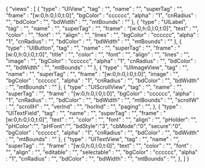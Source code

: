 {
    "views" : [
        {
            "type" : "UIView",
            "tag" : "",
            "name" : "",
            "superTag" : "",
            "frame" : "[w:0,h:0,l:0,t:0]",
            "bgColor" : "cccccc",
            "alpha" : "1",
            "cnRadius" : "",
            "bdColor" : "",
            "bdWidth" : "",
            "mtBounds" : ""
        },
        {
            "type" : "UILabel",
            "tag" : "",
            "name" : "",
            "superTag" : "",
            "frame" : "[w:0,h:0,l:0,t:0]",
            "text" : "",
            "color" : "",
            "font" : "",
            "align" : "",
            "lines" : "",
            "bgColor" : "cccccc",
            "alpha" : "1",
            "cnRadius" : "",
            "bdColor" : "",
            "bdWidth" : "",
            "mtBounds" : ""
        },
        {
            "type" : "UIButton",
            "tag" : "",
            "name" : "",
            "superTag" : "",
            "frame" : "[w:0,h:0,l:0,t:0]",
            "title" : "",
            "color" : "",
            "font" : "",
            "align" : "",
            "lines" : "",
            "image" : "",
            "bgColor" : "cccccc",
            "alpha" : "1",
            "cnRadius" : "",
            "bdColor" : "",
            "bdWidth" : "",
            "mtBounds" : ""
        },
        {
            "type" : "UIImageView",
            "tag" : "",
            "name" : "",
            "superTag" : "",
            "frame" : "[w:0,h:0,l:0,t:0]",
            "image" : "",
            "bgColor" : "cccccc",
            "alpha" : "1",
            "cnRadius" : "",
            "bdColor" : "",
            "bdWidth" : "",
            "mtBounds" : ""
        },
        {
            "type" : "UIScrollView",
            "tag" : "",
            "name" : "",
            "superTag" : "",
            "frame" : "[w:0,h:0,l:0,t:0]",
            "bgColor" : "cccccc",
            "alpha" : "1",
            "cnRadius" : "",
            "bdColor" : "",
            "bdWidth" : "",
            "mtBounds" : "",
            "scrollW" : "",
            "scrollH" : "",
            "verInd" : "",
            "horInd" : "",
            "paging" : "",
        },
        {
            "type" : "UITextField",
            "tag" : "",
            "name" : "",
            "superTag" : "",
            "frame" : "[w:0,h:0,l:0,t:0]",
            "text" : "",
            "color" : "",
            "font" : "",
            "align" : "",
            "pHolder": "",
            "pHColor":"",
            "pHFont":"",
            "bdStyle":"3",
            "cbMode":"0",
            "secure":"0",
            "bgColor" : "cccccc",
            "alpha" : "1",
            "cnRadius" : "",
            "bdColor" : "",
            "bdWidth" : "",
            "mtBounds" : ""
        },
        {
            "type" : "UITextView",
            "tag" : "",
            "name" : "",
            "superTag" : "",
            "frame" : "[w:0,h:0,l:0,t:0]",
            "text" : "",
            "color" : "",
            "font" : "",
            "align" : "",
            "editable" : "",
            "selectable" : "",
            "bgColor" : "cccccc",
            "alpha" : "1",
            "cnRadius" : "",
            "bdColor" : "",
            "bdWidth" : "",
            "mtBounds" : "",
        },
    ]
}
